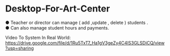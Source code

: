 # Desktop-For-Art-Center
●	Teacher or director can manage ( add ,update , delete ) students .        
●	Can also manage student hours and payments.       


Video To System In Real World:	https://drive.google.com/file/d/1Ru5TxT7_Ha1gV3geZy4C4lS3GLSDiCQ/view?usp=sharing    
